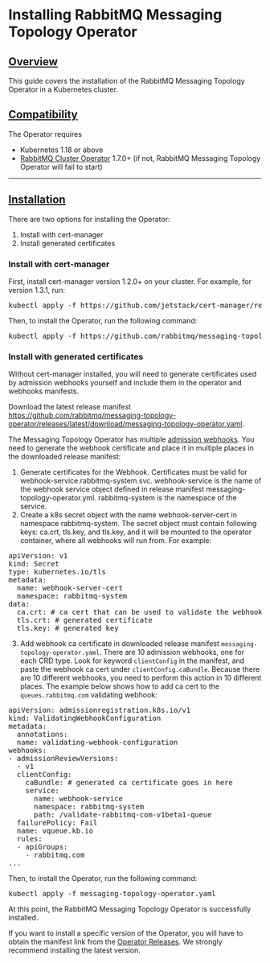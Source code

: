 # Installing RabbitMQ Messaging Topology Operator

## <a id="overview" class="anchor" href="#overview">Overview</a>

This guide covers the installation of the RabbitMQ Messaging Topology Operator in a Kubernetes cluster.

## <a id='compatibility' class='anchor' href='#compatibility'>Compatibility</a>

The Operator requires

* Kubernetes 1.18 or above
* [RabbitMQ Cluster Operator](https://github.com/rabbitmq/cluster-operator) 1.7.0+ (if not, RabbitMQ Messaging Topology Operator will fail to start)

-----

## <a id='installation' class='anchor' href='#installation'>Installation</a>

There are two options for installing the Operator:

1. Install with cert-manager
2. Install generated certificates

### Install with cert-manager

First, install cert-manager version 1.2.0+ on your cluster. For example, for version 1.3.1, run:

<pre class="lang-bash">
kubectl apply -f https://github.com/jetstack/cert-manager/releases/download/v1.3.1/cert-manager.yaml
</pre>

Then, to install the Operator, run the following command:

<pre class="lang-bash">
kubectl apply -f https://github.com/rabbitmq/messaging-topology-operator/releases/latest/download/messaging-topology-operator-with-certmanager.yaml
</pre>

### Install with generated certificates

Without cert-manager installed, you will need to generate certificates used by admission webhooks yourself and include them in the operator and webhooks manifests.

Download the latest release manifest https://github.com/rabbitmq/messaging-topology-operator/releases/latest/download/messaging-topology-operator.yaml.

The Messaging Topology Operator has multiple [admission webhooks](https://kubernetes.io/docs/reference/access-authn-authz/extensible-admission-controllers/).
You need to generate the webhook certificate and place it in multiple places in the downloaded release manifest:

1. Generate certificates for the Webhook. Certificates must be valid for webhook-service.rabbitmq-system.svc. webhook-service is the name
of the webhook service object defined in release manifest messaging-topology-operator.yml. rabbitmq-system is the namespace of the service.
2. Create a k8s secret object with the name webhook-server-cert in namespace rabbitmq-system. The secret object must contain following keys: ca.crt, tls.key, and tls.key, and
it will be mounted to the operator container, where all webhooks will run from. For example:
<pre class="lang-yaml">
apiVersion: v1
kind: Secret
type: kubernetes.io/tls
metadata:
  name: webhook-server-cert
  namespace: rabbitmq-system
data:
  ca.crt: # ca cert that can be used to validate the webhook's server certificate
  tls.crt: # generated certificate
  tls.key: # generated key</pre>
3. Add webhook ca certificate in downloaded release manifest `messaging-topology-operator.yaml`. There are 10 admission webhooks, one for each CRD type.
   Look for keyword `clientConfig` in the manifest, and paste the webhook ca cert under `clientConfig.caBundle`.
   Because there are 10 different webhooks, you need to perform this action in 10 different places.
   The example below shows how to add ca cert to the `queues.rabbitmq.com` validating webhook:
<pre class="lang-yaml">
apiVersion: admissionregistration.k8s.io/v1
kind: ValidatingWebhookConfiguration
metadata:
  annotations:
  name: validating-webhook-configuration
webhooks:
- admissionReviewVersions:
  - v1
  clientConfig:
    caBundle: # generated ca certificate goes in here
    service:
      name: webhook-service
      namespace: rabbitmq-system
      path: /validate-rabbitmq-com-v1beta1-queue
  failurePolicy: Fail
  name: vqueue.kb.io
  rules:
  - apiGroups:
    - rabbitmq.com
...</pre>


Then, to install the Operator, run the following command:

<pre class="lang-bash">
kubectl apply -f messaging-topology-operator.yaml
</pre>

At this point, the RabbitMQ Messaging Topology Operator is successfully installed.

If you want to install a specific version of the Operator, you will have to obtain the manifest link from the
[Operator Releases](https://github.com/rabbitmq/messaging-topology-operator/releases). We strongly recommend installing the latest version.
